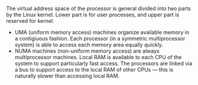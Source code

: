 
The virtual address space of the processor is general divided into two parts by the Linux kernel. Lower part is for user processes, and upper part is reserved for kernel. 
* UMA (uniform memory access) machines organize available memory in a contigiuous fashion. Each processor (in a symmetric  multiprocessor system) is able to access each memory area equally quickly.
* NUMA machines (non-uniform memory access) are always multiprocessor machines. Local RAM is available to each CPU of the system to support particularly fast access. The processors are linked via a bus to support access to the local RAM of other CPUs — this is naturally slower than accessing local RAM.
